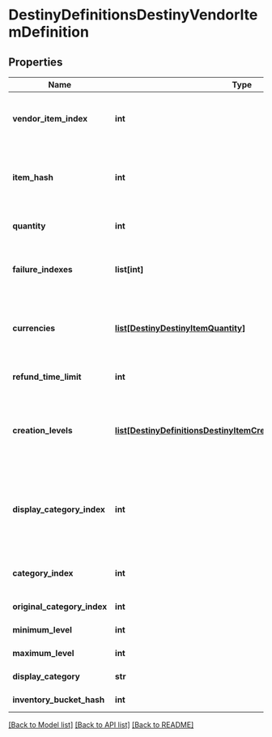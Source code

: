 # DestinyDefinitionsDestinyVendorItemDefinition

## Properties
Name | Type | Description | Notes
------------ | ------------- | ------------- | -------------
**vendor_item_index** | **int** | The index into the DestinyVendorDefinition.saleList.  This is what we use to refer to items  being sold throughout live and definition data. | [optional] 
**item_hash** | **int** | The hash identifier of the item being sold (DestinyInventoryItemDefinition).    Note that a vendor can sell the same item in multiple ways, so don&#39;t assume that itemHash is  a unique identifier for this entity. | [optional] 
**quantity** | **int** | The amount you will recieve of the item described in itemHash if you make the purchase. | [optional] 
**failure_indexes** | **list[int]** | An list of indexes into the DestinyVendorDefinition.failureStrings array, indicating  the possible failure strings that can be relevant for this item. | [optional] 
**currencies** | [**list[DestinyDestinyItemQuantity]**](DestinyDestinyItemQuantity.md) | This is a pre-compiled aggregation of item value and priceOverrideList, so that we have one place  to check for what the purchaser must pay for the item.  Use this instead of trying to piece together  the price separately. | [optional] 
**refund_time_limit** | **int** | The amount of time before refundability of the newly purchased item will expire. | [optional] 
**creation_levels** | [**list[DestinyDefinitionsDestinyItemCreationEntryLevelDefinition]**](DestinyDefinitionsDestinyItemCreationEntryLevelDefinition.md) | The Default level at which the item will spawn.  Almost always driven by an adjusto these days.  Ideally should be singular.  It&#39;s a long story how this ended up as a list, but there is always either  going to be 0:1 of these entities. | [optional] 
**display_category_index** | **int** | This is an index specifically into the display category, as opposed to the server-side Categories  (which do not need to match or pair with each other in any way: server side categories are really just  structures for common validation.  Display Category will let us more easily categorize items visually) | [optional] 
**category_index** | **int** | The index into the DestinyVendorDefinition.categories array, so you can find the category associated with  this item. | [optional] 
**original_category_index** | **int** | Same as above, but for the original category indexes. | [optional] 
**minimum_level** | **int** | The minimum character level at which this item is available for sale. | [optional] 
**maximum_level** | **int** | The maximum character level at which this item is available for sale. | [optional] 
**display_category** | **str** | The string identifier for the category selling this item. | [optional] 
**inventory_bucket_hash** | **int** | The inventory bucket into which this item will be placed upon purchase. | [optional] 

[[Back to Model list]](../README.md#documentation-for-models) [[Back to API list]](../README.md#documentation-for-api-endpoints) [[Back to README]](../README.md)



